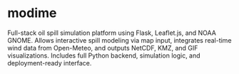# modime
Full-stack oil spill simulation platform using Flask, Leaflet.js, and NOAA GNOME. Allows interactive spill modeling via map input, integrates real-time wind data from Open-Meteo, and outputs NetCDF, KMZ, and GIF visualizations. Includes full Python backend, simulation logic, and deployment-ready interface.

